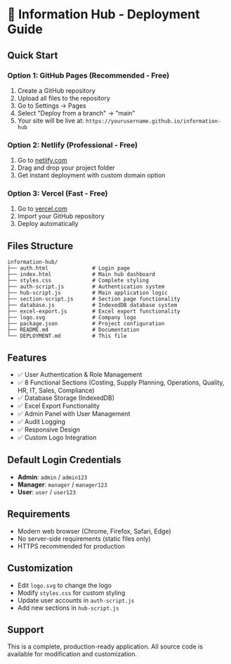 # 🚀 Information Hub - Deployment Guide

## Quick Start

### Option 1: GitHub Pages (Recommended - Free)
1. Create a GitHub repository
2. Upload all files to the repository
3. Go to Settings → Pages
4. Select "Deploy from a branch" → "main"
5. Your site will be live at: `https://yourusername.github.io/information-hub`

### Option 2: Netlify (Professional - Free)
1. Go to [netlify.com](https://netlify.com)
2. Drag and drop your project folder
3. Get instant deployment with custom domain option

### Option 3: Vercel (Fast - Free)
1. Go to [vercel.com](https://vercel.com)
2. Import your GitHub repository
3. Deploy automatically

## Files Structure
```
information-hub/
├── auth.html              # Login page
├── index.html             # Main hub dashboard
├── styles.css             # Complete styling
├── auth-script.js         # Authentication system
├── hub-script.js          # Main application logic
├── section-script.js      # Section page functionality
├── database.js            # IndexedDB database system
├── excel-export.js        # Excel export functionality
├── logo.svg               # Company logo
├── package.json           # Project configuration
├── README.md              # Documentation
└── DEPLOYMENT.md          # This file
```

## Features
- ✅ User Authentication & Role Management
- ✅ 8 Functional Sections (Costing, Supply Planning, Operations, Quality, HR, IT, Sales, Compliance)
- ✅ Database Storage (IndexedDB)
- ✅ Excel Export Functionality
- ✅ Admin Panel with User Management
- ✅ Audit Logging
- ✅ Responsive Design
- ✅ Custom Logo Integration

## Default Login Credentials
- **Admin**: `admin` / `admin123`
- **Manager**: `manager` / `manager123`
- **User**: `user` / `user123`

## Requirements
- Modern web browser (Chrome, Firefox, Safari, Edge)
- No server-side requirements (static files only)
- HTTPS recommended for production

## Customization
- Edit `logo.svg` to change the logo
- Modify `styles.css` for custom styling
- Update user accounts in `auth-script.js`
- Add new sections in `hub-script.js`

## Support
This is a complete, production-ready application. All source code is available for modification and customization.

